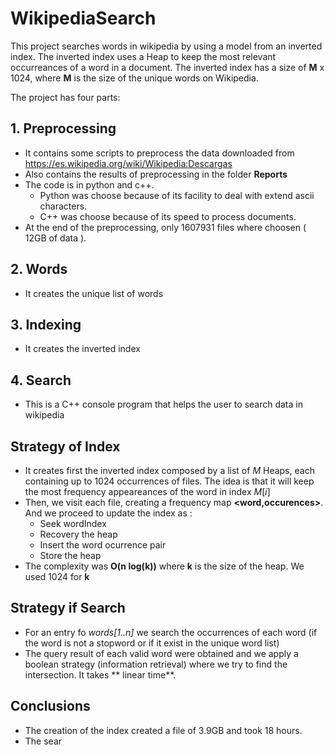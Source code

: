 # WikipediaSearch

This project searches words in wikipedia by using a model from an inverted index. The inverted index uses a Heap to keep the most relevant occurreances of a word in a document. The inverted index has a size of **M** x 1024, where **M** is the size of the unique words on Wikipedia.

The project has four parts:
## 1. Preprocessing
- It contains some scripts to preprocess the data downloaded from https://es.wikipedia.org/wiki/Wikipedia:Descargas
- Also contains the results of preprocessing in the folder **Reports**
- The code is in python and c++.
  - Python was choose because of its facility to deal with extend ascii characters.
  - C++ was choose because of its speed to process documents.
- At the end of the preprocessing, only 1607931 files where choosen ( 12GB of data ).

## 2. Words
- It creates the unique list of words

## 3. Indexing
- It creates the inverted index

## 4. Search
- This is a C++ console program that helps the user to search data in wikipedia

## Strategy of Index
- It creates first the inverted index composed by a list of *M* Heaps, each containing up to 1024 occurrences of files. The idea is that it will keep the most frequency appeareances of the word in index $M[i]$
- Then, we visit each file, creating a frequency map **<word,occurences>**. And we proceed to update the index as :
  - Seek wordIndex
  - Recovery the heap
  - Insert the word ocurrence pair 
  - Store the heap
- The complexity was **O(n log(k))** where **k** is the size of the heap. We used 1024 for **k**

## Strategy if Search
- For an entry fo _words[1..n]_ we search the occurrences of each word (if the word is not a stopword or if it exist in the unique word list)
- The query result of each valid word were obtained and we apply a boolean strategy (information retrieval) where we try to find the intersection. It takes ** linear time**.

## Conclusions
- The creation of the index created a file of 3.9GB and took 18 hours.
- The sear
